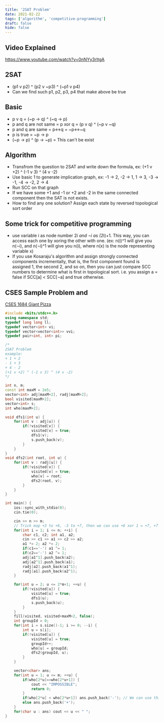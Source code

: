 ```yaml
---
title: '2SAT Problem'
date: 2021-02-22
tags: ['algorithm', 'competitive-programming']
draft: false
hide: false
---
```


## Video Explained
https://www.youtube.com/watch?v=0nNYy3rltgA

## 2SAT
* (p1 v p2) ^ (p2 v ~p3) ^ (~p1 v p4)
* Can we find such p1, p2, p3, p4 that make above be true

## Basic
* p v q  =  (~p -> q) ^ (~q -> p)
* p and q are not same  =  p xor q  =  (p v q) ^ (~p v ~q)
* p and q are same  =  p<->q = ~p<->~q
* p is true  =  ~p -> p
* (~p -> p) ^ (p -> ~p)  =  This can't be exist

## Algorithm
* Transfrom the question to 2SAT and write down the formula, ex: (+1 v +2) ^ (-1 v 3) ^ (4 v -2)
* Use basic 1 to generate implication graph, ex: -1 -> 2, -2 -> 1, 1 -> 3, -3 -> -1, -4 -> -2, 2 -> 4
* Run SCC on that graph
* If we have some +1 and -1 or +2 and -2 in the same connected component then the SAT is not exists.
* How to find any one solution? Assign each state by reversed topological sort order

## Some trick for competitive programming
* use variable i as node number 2*i and ¬i as (2*i)+1. This way, you can access each one by xoring the other with one. (ex: n(i)^1 will give you n(¬i), and n(¬i)^1 will give you n(i), where n(x) is the node representing variable x)
* If you use Kosaraju's algorithm and assign strongly connected components incrementally, that is, the first component found is assigned 1, the second 2, and so on, then you can just compare SCC numbers to determine what is first in topological sort. i.e. you assign a = false if SCC[a] < SCC[¬a] and true otherwise.

## CSES Sample Problem and 
[CSES 1684 Giant Pizza](https://cses.fi/problemset/task/1684/)
``` cpp
#include <bits/stdc++.h>
using namespace std;
typedef long long ll;
typedef vector<int> vi;
typedef vector<vector<int>> vvi;
typedef pair<int, int> pi;

/*
2SAT Problem
example:
+ 1 + 2
- 1 + 3
+ 4 - 2
(+1 v +2) ^ (-1 v 3) ^ (4 v -2)
*/

int n, m;
const int maxM = 2e5;
vector<int> adj[maxM+2], radj[maxM+2];
bool visited[maxM+2];
vector<int> s;
int who[maxM+2];

void dfs1(int u) {
    for(int v : adj[u]) {
        if(!visited[v]) {
            visited[v] = true;
            dfs1(v);
            s.push_back(v);
        }
    }
}
void dfs2(int root, int u) {
    for(int v : radj[u]) {
        if(!visited[v]) {
            visited[v] = true;
            who[v] = root;
            dfs2(root, v);
        }
    }
}

int main() {
    ios::sync_with_stdio(0); 
    cin.tie(0);

    cin >> n >> m;
    // Trick map +3 to +6, -3 to +7, then we can use +6 xor 1 = +7, +7 xor 1 = +6 to switch between 3 and -3
    for(int i = 1; i <= n; ++i) {
        char c1, c2; int a1, a2;
        cin >> c1 >> a1 >> c2 >> a2;
        a1 *= 2; a2 *= 2; 
        if(c1=='-') a1 ^= 1;
        if(c2=='-') a2 ^= 1;
        adj[a1^1].push_back(a2);
        adj[a2^1].push_back(a1);
        radj[a2].push_back(a1^1);
        radj[a1].push_back(a2^1);
    }

    for(int u = 2; u <= 2*m+1; ++u) {
        if(!visited[u]) {
            visited[u] = true;
            dfs1(u);
            s.push_back(u);
        }
    }
    fill(visited, visited+maxM+2, false);
    int groupId = 0;
    for(int i = s.size()-1; i >= 0; --i) {
        int u = s[i];
        if(!visited[u]) {
            visited[u] = true;
            groupId++;
            who[u] = groupId;
            dfs2(groupId, u);
        }
    }

    vector<char> ans;
    for(int u = 1; u <= m; ++u) {
        if(who[2*u]==who[2*u+1]) {
            cout << "IMPOSSIBLE";
            return 0;
        }
        if(who[2*u] < who[2*u+1]) ans.push_back('-'); // We can use this because we use Kosaraju's algorithm and assign SCC incrementally
        else ans.push_back('+');
    }
    for(char u : ans) cout << u << " ";
}
```